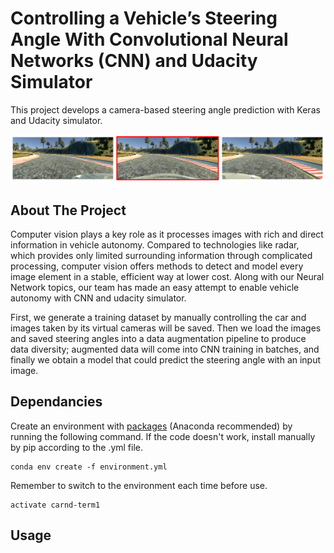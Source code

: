 # Controlling a Vehicle’s Steering Angle With Convolutional Neural Networks (CNN) and Udacity Simulator

This project develops a camera-based steering angle prediction with Keras and Udacity simulator.

![](https://github.com/xiamze/steering_angle_prediction/blob/main/Image/1.png)

## About The Project

Computer vision plays a key role as it processes images with rich and direct information in vehicle autonomy. Compared to technologies like radar, which provides only limited surrounding information through complicated processing, computer vision offers methods to detect and model every image element in a stable, efficient way at lower cost. Along with our Neural Network topics, our team has made an easy attempt to enable vehicle autonomy with CNN and udacity simulator. 

First, we generate a training dataset by manually controlling the car and images taken by its virtual cameras will be saved. Then we load the images and saved steering angles into a data augmentation pipeline to produce data diversity; augmented data will come into CNN training in batches, and finally we obtain a model that could predict the steering angle with an input image.

## Dependancies

Create an environment with [packages](https://github.com/xiamze/steering_angle_prediction/blob/main/environment.yml) (Anaconda recommended) by running the following command. If the code doesn't work, install manually by pip according to the .yml file.

```
conda env create -f environment.yml 
```
Remember to switch to the environment each time before use.
```
activate carnd-term1
```

## Usage

